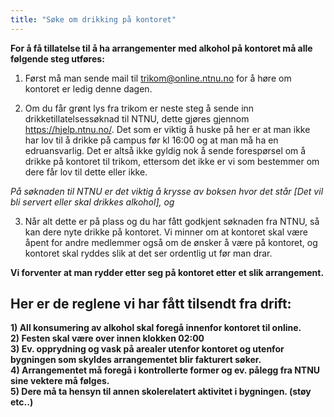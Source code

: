 ```yaml
---
title: "Søke om drikking på kontoret"
---
```


**For å få tillatelse til å ha arrangementer med alkohol på kontoret må alle følgende steg utføres:**

1.	Først må man sende mail til trikom@online.ntnu.no for å høre om kontoret er ledig denne dagen.

2.	Om du får grønt lys fra trikom er neste steg å sende inn drikketillatelsessøknad til NTNU, dette gjøres gjennom https://hjelp.ntnu.no/. Det som er viktig å huske på her er at man ikke har lov til å drikke på campus før kl 16:00 og at man må ha en edruansvarlig. Det er altså ikke gyldig nok å sende forespørsel om å drikke på kontoret til trikom, ettersom det ikke er vi som bestemmer om dere får lov til dette eller ikke.

_På søknaden til NTNU er det viktig å krysse av boksen hvor det står [Det vil bli servert eller skal drikkes alkohol], og_

3.	Når alt dette er på plass og du har fått godkjent søknaden fra NTNU, så kan dere nyte drikke på kontoret. Vi minner om at kontoret skal være åpent for andre medlemmer også om de ønsker å være på kontoret, og kontoret skal ryddes slik at det ser ordentlig ut før man drar.



**Vi forventer at man rydder etter seg på kontoret etter et slik arrangement.**



Her er de reglene vi har fått tilsendt fra drift:
-------------------------------------------------

**1) All konsumering av alkohol skal foregå innenfor kontoret til
online.**  
**2) Festen skal være over innen klokken 02:00**  
**3) Ev. opprydning og vask på arealer utenfor kontoret og utenfor
bygningen som skyldes arrangementet blir fakturert søker.**  
**4) Arrangementet må foregå i kontrollerte former og ev. pålegg fra
NTNU sine vektere må følges.**  
**5) Dere må ta hensyn til annen skolerelatert aktivitet i bygningen.
(støy etc..)**